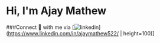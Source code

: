 # Hi, I'm Ajay Mathew

<!--
**ajaymathew522/ajaymathew522** is a ✨ _special_ ✨ repository because its `README.md` (this file) appears on your GitHub profile.

Here are some ideas to get you started:

- 🔭 I’m currently working on ...
- 🌱 I’m currently learning ...
- 👯 I’m looking to collaborate on ...
- 🤔 I’m looking for help with ...
- 💬 Ask me about ...
- 📫 How to reach me: ...
- 😄 Pronouns: ...
- ⚡ Fun fact: ...
-->
###Connect :handshake: with me via [![linkedin](https://www.fpsa.org/wp-content/uploads/linkedin-logo-copy.png)](https://www.linkedin.com/in/ajaymathew522/ | height=100)]
